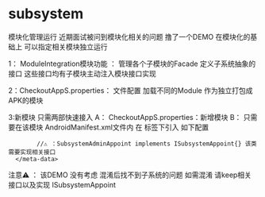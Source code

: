 # subsystem
模块化管理运行  近期面试被问到模块化相关的问题  撸了一个DEMO 
在模块化的基础上 可以指定相关模块独立运行 


1： ModuleIntegration模块功能 ： 管理各个子模块的Facade  定义子系统抽象的接口  这些接口均有子模块主动注入模块接口实现

2：CheckoutAppS.properties：  文件配置 加载不同的Module 作为独立打包成APK的模块 

3:新模块 只需两部快速接入
    A： CheckoutAppS.properties：新增模块
    B： 只需要在该模块 AndroidManifest.xml文件内 在<application/> 标签下引入 如下配置
      <meta-data
            android:resource="@string/HH_CORE_subsystem_flag"
            android:name="***.SubsystemAdminAppoint">
            
            //⚠️ ：SubsystemAdminAppoint implements ISubsystemAppoint{} 该类需要实现相关接口
      </meta-data>
     

注意⚠️ ： 该DEMO 没有考虑 混淆后找不到子系统的问题  如需混淆 请keep相关接口以及实现
ISubsystemAppoint
